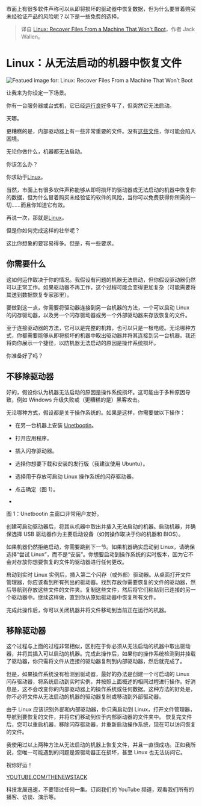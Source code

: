 
<!--
title: Linux：从无法启动的机器中恢复文件
cover: https://cdn.thenewstack.io/media/2024/09/ca82208c-anna-ogiienko-mqx2qynuhce-unsplash.jpg
-->

市面上有很多软件声称可以从即将损坏的驱动器中恢复数据，但为什么要冒着购买未经验证产品的风险呢？以下是一些免费的选择。

> 译自 [Linux: Recover Files From a Machine That Won't Boot](https://thenewstack.io/linux-recover-files-from-a-machine-that-wont-boot/)，作者 Jack Wallen。


# Linux：从无法启动的机器中恢复文件

![Featued image for: Linux: Recover Files From a Machine That Won’t Boot](https://cdn.thenewstack.io/media/2024/09/ca82208c-anna-ogiienko-mqx2qynuhce-unsplash-1024x682.jpg)

让我来为你设定一下场景。

你有一台服务器或台式机，它已经[运行良好](https://thenewstack.io/learning-linux-start-here/)多年了，但突然它无法启动。

天哪。

更糟糕的是，内部驱动器上有一些非常重要的文件。没有[这些文件](https://thenewstack.io/primer-get-to-know-linux-files-and-directories/)，你可能会陷入困境。

无论你做什么，机器都无法启动。

你该怎么办？

你求助于[Linux](https://thenewstack.io/Linux/)。

当然，市面上有很多软件声称能够从即将损坏的驱动器或无法启动的机器中恢复你的数据，但为什么冒着购买未经验证的软件的风险，当你可以免费获得你所需的一切……而且你知道它有效。

再说一次，那就是[Linux](https://thenewstack.io/how-to-manage-linux-software/)。

但是你如何完成这样的壮举呢？

这比你想象的要容易得多。但是，有一些要求。

## 你需要什么

这如何运作取决于你的情况。我假设有问题的机器无法启动，但你假设驱动器仍然可以正常工作。如果驱动器不再工作，这个过程可能会变得更加复杂（可能需要将其送到数据恢复专家那里）。

要做到这一点，你需要将驱动器连接到另一台机器的方法，一个可以启动 Linux 的闪存驱动器，以及另一个闪存驱动器或另一个外部驱动器来存放恢复的文件。

至于连接驱动器的方法，它可以是完整的机箱，也可以只是一根电缆。无论哪种方式，你都需要能够从即将损坏的机器中取出驱动器并将其连接到另一台机器。我还将向你展示一个捷径，以防机器无法启动的原因是操作系统损坏。

你准备好了吗？

## 不移除驱动器

好的，假设你认为机器无法启动的原因是操作系统损坏。这可能由于多种原因导致，例如 Windows 升级失败或（更糟糕的是）黑客攻击。

无论哪种方式，假设都是关于操作系统的。如果是这样，你需要做以下操作：

- 在另一台机器上安装
[Unetbootin](https://unetbootin.github.io)。
- 打开应用程序。
- 插入闪存驱动器。
- 选择你想要下载和安装的发行版（我建议使用 Ubuntu）。
- 选择用于存放可启动 Linux 操作系统的闪存驱动器。
- 点击确定（图 1）。

-
图 1：Unetbootin 主窗口非常用户友好。

创建可启动驱动器后，将其从机器中取出并插入无法启动的机器。启动机器，并确保选择 USB 驱动器作为主要启动设备（如何操作取决于你的机器和 BIOS）。

如果机器仍然拒绝启动，你需要跳到下一节。如果机器确实启动到 Linux，请确保选择“尝试 Linux”，而不是“安装”。你想要启动到操作系统的实时版本，因为它不会对存放你想要恢复的文件的驱动器进行任何更改。

启动到实时 Linux 实例后，插入第二个闪存（或外部）驱动器。从桌面打开文件管理器，你应该看到所有列出的驱动器。找到存放你需要恢复的文件的驱动器，然后导航到存放这些文件的文件夹。复制这些文件，然后将它们粘贴到已连接的另一个驱动器中。继续这样做，直到你从原始驱动器中恢复所有文件。

完成此操作后，你可以关闭机器并将文件移动到当前正在运行的机器。

## 移除驱动器

这个过程与上面的过程非常相似，区别在于你必须从无法启动的机器中取出驱动器，并将其插入可以启动的机器。完成此操作后，如果你的操作系统检测到并挂载了驱动器，你只需将文件从连接的驱动器复制到内部驱动器，然后就完成了。

但是，如果操作系统没有检测到驱动器，最好的办法是创建一个可启动的 Linux 闪存驱动器，将系统启动到实时实例，并按照上面概述的相同过程进行操作。好消息是，这不会改变你的内部驱动器上的操作系统或任何数据。这种方法的好处是，你不必将文件从无法启动的机器的驱动器复制或移动到外部驱动器。

由于 Linux 应该识别外部和内部驱动器，你只需启动到 Linux，打开文件管理器，导航到要恢复的文件，并将它们移动到位于内部驱动器的文件夹中。
恢复完文件后，您可以重启机器，移除闪存驱动器，并重新启动操作系统，现在可以访问恢复的文件。

我使用过以上两种方法从无法启动的机器上恢复文件，并且一直很成功。正如我所说，您唯一可能遇到的问题是源驱动器正在损坏，甚至 Linux 也无法访问它。

祝你好运！

[YOUTUBE.COM/THENEWSTACK](https://youtube.com/thenewstack?sub_confirmation=1)

科技发展迅速，不要错过任何一集。订阅我们的 YouTube 频道，观看我们所有的播客、访谈、演示等。